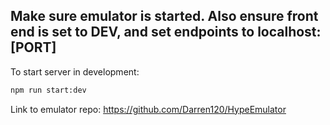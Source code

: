 ## Make sure emulator is started. Also ensure front end is set to DEV, and set endpoints to localhost:[PORT]

To start server in development:
```bash
npm run start:dev
```
Link to emulator repo: https://github.com/Darren120/HypeEmulator

